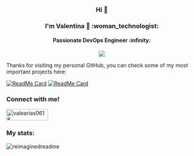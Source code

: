 <h3 align="center">Hi 👋</h3>
<h3 align="center">I'm Valentina 🌸 :woman_technologist:	</h3>
<h4 align="center">Passionate DevOps Engineer :infinity: </h4>
<p align="center">
  <a href="https://skillicons.dev">
    <img src="https://skillicons.dev/icons?i=git,github,docker,jenkins,terraform,aws,splunk,grafana" />
  </a>
</p>


Thanks for visiting my personal GitHub, you can check some of my most important projects here: 

[![ReadMe Card](https://github-readme-stats.vercel.app/api/pin/?username=valearias07&repo=todo-for-cicd)](https://github.com/valearias07/todo-for-cicd)
[![ReadMe Card](https://github-readme-stats.vercel.app/api/pin/?username=valearias07&repo=U-market)](https://github.com/valearias07/U-market)

<h3 align="left">Connect with me! </h3>
<p align="left">
<a href="https://www.linkedin.com/in/valeariasp/" target="blank"><img align="center" src="https://img.shields.io/badge/LinkedIn-0077B5?style=for-the-badge&logo=linkedin&logoColor=white" alt="valearias0618" height="30" width="110" /></a>
</p>


<h3 align="left">My stats: </h3>
<img src="https://myreadme.vercel.app/api/embed/ValeArias07?panels=userstatistics,toprepositories,toplanguages,commitgraph" alt="reimaginedreadme" />
